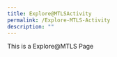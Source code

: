 ```yaml
---
title: Explore@MTLSActivity
permalink: /Explore-MTLS-Activity
description: ""
---
```

<p>This is a Explore@MTLS Page</p>